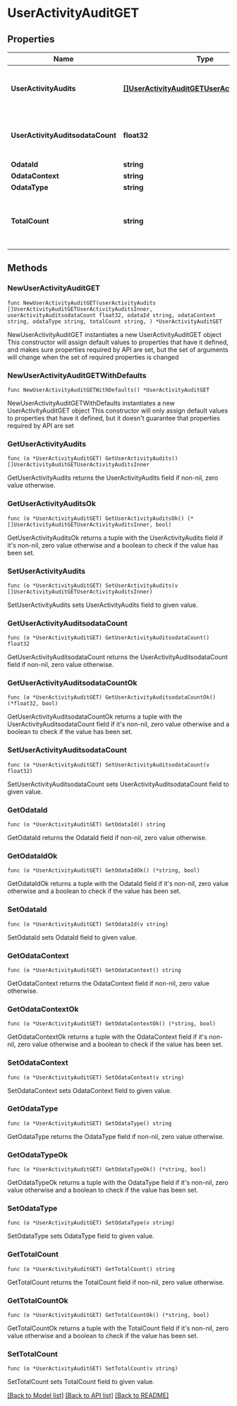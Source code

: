 # UserActivityAuditGET

## Properties

Name | Type | Description | Notes
------------ | ------------- | ------------- | -------------
**UserActivityAudits** | [**[]UserActivityAuditGETUserActivityAuditsInner**](UserActivityAuditGETUserActivityAuditsInner.md) | A set of user activity audit records | 
**UserActivityAuditsodataCount** | **float32** | Number of user activity audit records | 
**OdataId** | **string** |  | 
**OdataContext** | **string** |  | 
**OdataType** | **string** |  | 
**TotalCount** | **string** | Total number of user activity audit records | 

## Methods

### NewUserActivityAuditGET

`func NewUserActivityAuditGET(userActivityAudits []UserActivityAuditGETUserActivityAuditsInner, userActivityAuditsodataCount float32, odataId string, odataContext string, odataType string, totalCount string, ) *UserActivityAuditGET`

NewUserActivityAuditGET instantiates a new UserActivityAuditGET object
This constructor will assign default values to properties that have it defined,
and makes sure properties required by API are set, but the set of arguments
will change when the set of required properties is changed

### NewUserActivityAuditGETWithDefaults

`func NewUserActivityAuditGETWithDefaults() *UserActivityAuditGET`

NewUserActivityAuditGETWithDefaults instantiates a new UserActivityAuditGET object
This constructor will only assign default values to properties that have it defined,
but it doesn't guarantee that properties required by API are set

### GetUserActivityAudits

`func (o *UserActivityAuditGET) GetUserActivityAudits() []UserActivityAuditGETUserActivityAuditsInner`

GetUserActivityAudits returns the UserActivityAudits field if non-nil, zero value otherwise.

### GetUserActivityAuditsOk

`func (o *UserActivityAuditGET) GetUserActivityAuditsOk() (*[]UserActivityAuditGETUserActivityAuditsInner, bool)`

GetUserActivityAuditsOk returns a tuple with the UserActivityAudits field if it's non-nil, zero value otherwise
and a boolean to check if the value has been set.

### SetUserActivityAudits

`func (o *UserActivityAuditGET) SetUserActivityAudits(v []UserActivityAuditGETUserActivityAuditsInner)`

SetUserActivityAudits sets UserActivityAudits field to given value.


### GetUserActivityAuditsodataCount

`func (o *UserActivityAuditGET) GetUserActivityAuditsodataCount() float32`

GetUserActivityAuditsodataCount returns the UserActivityAuditsodataCount field if non-nil, zero value otherwise.

### GetUserActivityAuditsodataCountOk

`func (o *UserActivityAuditGET) GetUserActivityAuditsodataCountOk() (*float32, bool)`

GetUserActivityAuditsodataCountOk returns a tuple with the UserActivityAuditsodataCount field if it's non-nil, zero value otherwise
and a boolean to check if the value has been set.

### SetUserActivityAuditsodataCount

`func (o *UserActivityAuditGET) SetUserActivityAuditsodataCount(v float32)`

SetUserActivityAuditsodataCount sets UserActivityAuditsodataCount field to given value.


### GetOdataId

`func (o *UserActivityAuditGET) GetOdataId() string`

GetOdataId returns the OdataId field if non-nil, zero value otherwise.

### GetOdataIdOk

`func (o *UserActivityAuditGET) GetOdataIdOk() (*string, bool)`

GetOdataIdOk returns a tuple with the OdataId field if it's non-nil, zero value otherwise
and a boolean to check if the value has been set.

### SetOdataId

`func (o *UserActivityAuditGET) SetOdataId(v string)`

SetOdataId sets OdataId field to given value.


### GetOdataContext

`func (o *UserActivityAuditGET) GetOdataContext() string`

GetOdataContext returns the OdataContext field if non-nil, zero value otherwise.

### GetOdataContextOk

`func (o *UserActivityAuditGET) GetOdataContextOk() (*string, bool)`

GetOdataContextOk returns a tuple with the OdataContext field if it's non-nil, zero value otherwise
and a boolean to check if the value has been set.

### SetOdataContext

`func (o *UserActivityAuditGET) SetOdataContext(v string)`

SetOdataContext sets OdataContext field to given value.


### GetOdataType

`func (o *UserActivityAuditGET) GetOdataType() string`

GetOdataType returns the OdataType field if non-nil, zero value otherwise.

### GetOdataTypeOk

`func (o *UserActivityAuditGET) GetOdataTypeOk() (*string, bool)`

GetOdataTypeOk returns a tuple with the OdataType field if it's non-nil, zero value otherwise
and a boolean to check if the value has been set.

### SetOdataType

`func (o *UserActivityAuditGET) SetOdataType(v string)`

SetOdataType sets OdataType field to given value.


### GetTotalCount

`func (o *UserActivityAuditGET) GetTotalCount() string`

GetTotalCount returns the TotalCount field if non-nil, zero value otherwise.

### GetTotalCountOk

`func (o *UserActivityAuditGET) GetTotalCountOk() (*string, bool)`

GetTotalCountOk returns a tuple with the TotalCount field if it's non-nil, zero value otherwise
and a boolean to check if the value has been set.

### SetTotalCount

`func (o *UserActivityAuditGET) SetTotalCount(v string)`

SetTotalCount sets TotalCount field to given value.



[[Back to Model list]](../README.md#documentation-for-models) [[Back to API list]](../README.md#documentation-for-api-endpoints) [[Back to README]](../README.md)


